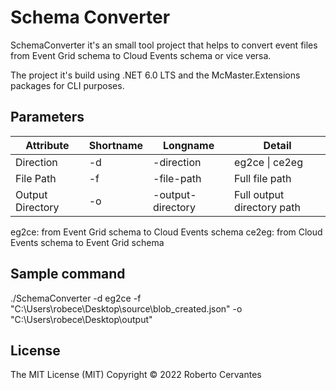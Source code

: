 # Schema Converter

SchemaConverter it's an small tool project that helps to convert event files from Event Grid schema to Cloud Events schema or vice versa.

The project it's build using .NET 6.0 LTS and the McMaster.Extensions packages for CLI purposes.

## Parameters

| Attribute        | Shortname | Longname          | Detail                     |
|------------------|-----------|-------------------|----------------------------|
| Direction        | -d        | -direction        | eg2ce \| ce2eg             |
| File Path        | -f        | -file-path        | Full file path             |
| Output Directory | -o        | -output-directory | Full output directory path |

eg2ce: from Event Grid schema to Cloud Events schema
ce2eg: from Cloud Events schema to Event Grid schema

## Sample command

./SchemaConverter -d eg2ce -f "C:\Users\robece\Desktop\source\blob_created.json" -o "C:\Users\robece\Desktop\output"

## License
The MIT License (MIT) Copyright © 2022 Roberto Cervantes
